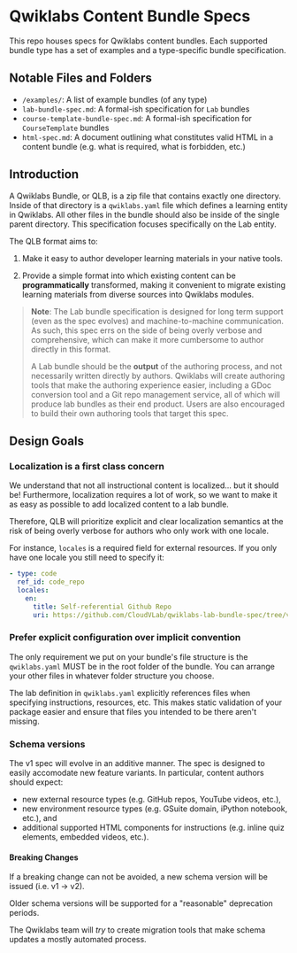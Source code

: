 # Qwiklabs Content Bundle Specs

This repo houses specs for Qwiklabs content bundles. Each supported bundle type has a set of examples and a type-specific bundle specification.

## Notable Files and Folders

* `/examples/`: A list of example bundles (of any type)
* `lab-bundle-spec.md`: A formal-ish specification for `Lab` bundles
* `course-template-bundle-spec.md`: A formal-ish specification for `CourseTemplate` bundles
* `html-spec.md`: A document outlining what constitutes valid HTML in a content bundle (e.g. what is required, what is forbidden, etc.)

## Introduction

A Qwiklabs Bundle, or QLB, is a zip file that contains exactly one directory. Inside of that directory is a `qwiklabs.yaml` file which defines a learning entity in Qwiklabs. All other files in the bundle should also be inside of the single parent directory. This specification focuses specifically on the Lab entity.

The QLB format aims to:

1. Make it easy to author developer learning materials in your native tools.

2. Provide a simple format into which existing content can be **programmatically** transformed, making it convenient to migrate existing learning materials from diverse sources into Qwiklabs modules.

> **Note**: The Lab bundle specification is designed for long term support (even as the spec evolves) and machine-to-machine communication. As such, this spec errs on the side of being overly verbose and comprehensive, which can make it more cumbersome to author directly in this format.
>
> A Lab bundle should be the **output** of the authoring process, and not necessarily written directly by authors. Qwiklabs will create authoring tools that make the authoring experience easier, including a GDoc conversion tool and a Git repo management service, all of which will produce lab bundles as their end product. Users are also encouraged to build their own authoring tools that target this spec.

## Design Goals

### Localization is a first class concern

We understand that not all instructional content is localized... but it should be! Furthermore, localization requires a lot of work, so we want to make it as easy as possible to add localized content to a lab bundle.

Therefore, QLB will prioritize explicit and clear localization semantics at the risk of being overly verbose for authors who only work with one locale.

For instance, `locales` is a required field for external resources. If you only have one locale you still need to specify it:

```yml
- type: code
  ref_id: code_repo
  locales:
    en:
      title: Self-referential Github Repo
      uri: https://github.com/CloudVLab/qwiklabs-lab-bundle-spec/tree/v1-prerelease
```


### Prefer explicit configuration over implicit convention

The only requirement we put on your bundle's file structure is the `qwiklabs.yaml` MUST be in the root folder of the bundle. You can arrange your other files in whatever folder structure you choose.

The lab definition in `qwiklabs.yaml` explicitly references files when specifying instructions, resources, etc. This makes static validation of your package easier and ensure that files you intended to be there aren't missing.


### Schema versions

The v1 spec will evolve in an additive manner. The spec is designed to easily accomodate new feature variants. In particular, content authors should expect:

- new external resource types (e.g. GitHub repos, YouTube videos, etc.),
- new environment resource types (e.g. GSuite domain, iPython notebook, etc.), and
- additional supported HTML components for instructions (e.g. inline quiz elements, embedded videos, etc.).

#### Breaking Changes

If a breaking change can not be avoided, a new schema version will be issued (i.e. v1 -> v2).

Older schema versions will be supported for a "reasonable" deprecation periods.

The Qwiklabs team will *try* to create migration tools that make schema updates a mostly automated process.
